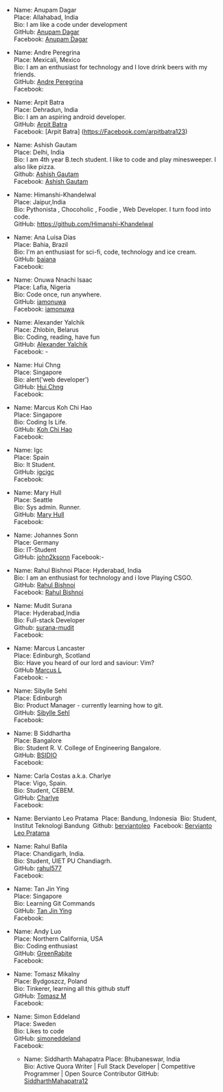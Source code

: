 -  Name: Anupam Dagar  
   Place: Allahabad, India  
   Bio: I am like a code under development  
   GitHub: [Anupam Dagar](https://github.com/Anupam-dagar)    
   Facebook: [Anupam Dagar](https://www.facebook.com/invincible.anupam)    

-  Name:  Andre Peregrina  
   Place: Mexicali, Mexico  
   Bio:  I am an enthusiast for technology and I love drink beers with my friends.  
   GitHub: [Andre Peregrina](https://github.com/andreperegrina)  
   Facebook:
   
-  Name:  Arpit Batra  
   Place: Dehradun, India  
   Bio: I am an aspiring android developer.  
   GitHub: [Arpit Batra](https://github.com/arpitbatra123)  
   Facebook: [Arpit Batra] (https://Facebook.com/arpitbatra123)  

-  Name: Ashish Gautam  
   Place: Delhi, India  
   Bio: I am 4th year B.tech student. I like to code and play minesweeper. I also like pizza.  
   Github: [Ashish Gautam](https://github.com/gautam2705)  
   Facebook: [Ashish Gautam](https://www.facebook.com/gautam2705)  
   
-  Name:  Himanshi-Khandelwal  
   Place: Jaipur,India  
   Bio:  Pythonista , Chocoholic ,  Foodie , Web Developer. I turn food into code.  
   GitHub: https://github.com/Himanshi-Khandelwal
  
-  Name: Ana Luísa Dias  
   Place: Bahia, Brazil  
   Bio: I'm an enthusiast for sci-fi, code, technology and ice cream.  
   GitHub: [baiana](https://github.com/baiana)  
   Facebook:  

-  Name: Onuwa Nnachi Isaac  
   Place: Lafia, Nigeria  
   Bio: Code once, run anywhere.  
   GitHub: [iamonuwa](https://github.com/iamonuwa)  
   Facebook: [iamonuwa](https://facebook.com/iamonuwa)  

-  Name:  Alexander Yalchik  
   Place: Zhlobin, Belarus  
   Bio: Coding, reading, have fun  
   GitHub: [Alexander Yalchik](https://github.com/OMGHaveFun)  
   Facebook: -  

-  Name:  Hui Chng  
   Place: Singapore  
   Bio:  alert('web developer')  
   GitHub: [Hui Chng](https://github.com/huiyie)  
   Facebook:  

-  Name:  Marcus Koh Chi Hao  
   Place: Singapore  
   Bio:  Coding Is Life.  
   GitHub: [Koh Chi Hao](https://github.com/kohchihao)  
   Facebook: 
   
-  Name:  Igc  
   Place: Spain  
   Bio:  It Student.  
   GitHub: [igcigc](https://github.com/igcigc)  
   Facebook: 
   
- Name: Mary Hull  
  Place: Seattle  
  Bio: Sys admin. Runner.   
  GitHub: [Mary Hull](https://github.com/thegreyelephant)  
  Facebook:  
  
- Name: Johannes Sonn  
  Place: Germany  
  Bio: IT-Student   
  GitHub: [john2ksonn](https://github.com/john2ksonn) 
  Facebook:-  


- Name: Rahul Bishnoi 
  Place: Hyderabad, India  
  Bio:  I am an enthusiast for technology and i love Playing CSGO.  
  GitHub: [Rahul Bishnoi](https://github.com/nanspro)  
  Facebook:	[Rahul Bishnoi](https://facebook.com/nanpros)
   
- Name: Mudit Surana  
  Place: Hyderabad,India  
  Bio: Full-stack Developer  
  Github: [surana-mudit](https://github.com/surana-mudit)  
  Facebook:  

- Name: Marcus Lancaster  
  Place: Edinburgh, Scotland  
  Bio: Have you heard of our lord and saviour: Vim?  
  GitHub [Marcus L](https://github.com/questionmarcus)  
  Facebook: -  
  
- Name: Sibylle Sehl  
  Place: Edinburgh  
  Bio: Product Manager - currently learning how to git.  
  GitHub: [Sibylle Sehl](https://github.com/alaskaa)  
  Facebook:  
    
- Name: B Siddhartha  
  Place: Bangalore  
  Bio: Student R. V. College of Engineering Bangalore.  
  GitHub: [BSIDIO](https://github.com/bsidio)  
  Facebook: 
  
- Name: Carla Costas a.k.a. Charlye  
  Place: Vigo, Spain.  
  Bio: Student, CEBEM.  
  GitHub: [Charlye](https://github.com/costassolla)  
  Facebook: 
  
- Name: Bervianto Leo Pratama
  Place: Bandung, Indonesia
  Bio: Student, Institut Teknologi Bandung
  Github: [berviantoleo](https://github.com/berviantoleo)
  Facebook: [Bervianto Leo Pratama](https://facebook.com/bervianto.leo)

- Name: Rahul Bafila  
  Place: Chandigarh, India.  
  Bio: Student, UIET PU Chandiagrh.  
  GitHub: [rahul577](https://github.com/rahul577)  
  Facebook:  
  
-  Name:  Tan Jin Ying  
   Place: Singapore  
   Bio:  Learning Git Commands  
   GitHub: [Tan Jin Ying](https://github.com/jinyingtan)  
   Facebook:  
   
  - Name: Andy Luo  
    Place: Northern California, USA  
    Bio: Coding enthusiast  
    GitHub: [GreenRabite](https://github.com/GreenRabite)  
    Facebook:  

-  Name: Tomasz Mikalny  
   Place: Bydgoszcz, Poland  
   Bio: Tinkerer, learning all this github stuff  
   GitHub: [Tomasz M](https://github.com/Nabuchodonozor)  
   Facebook:  
   
- Name: Simon Eddeland  
  Place: Sweden  
  Bio: Likes to code  
  GitHub: [simoneddeland](https://github.com/simoneddeland)  
  Facebook:  
  
   -  Name: Siddharth Mahapatra 
      Place: Bhubaneswar, India  
      Bio: Active Quora Writer | Full Stack Developer | Competitive Programmer | Open Source Contributor 
      GitHub: [SiddharthMahapatra12](https://github.com/SiddharthMahapatra12)    
  
